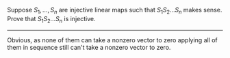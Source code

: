 Suppose $S_1,\dots,S_n$ are injective linear maps such that $S_1S_2\dots S_n$ makes sense. Prove that $S_1S_2\dots S_n$ is injective.

---

Obvious, as none of them can take a nonzero vector to zero applying all of them in sequence still can't take a nonzero vector to zero.
